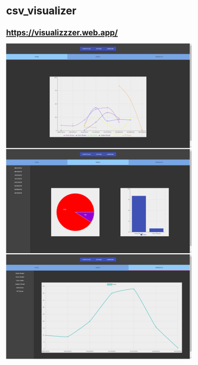 # csv_visualizer

## https://visualizzzer.web.app/

![Test Image 1](img_3.png)
![Test Image 1](img_2.png)
![Test Image 1](img_1.png)
